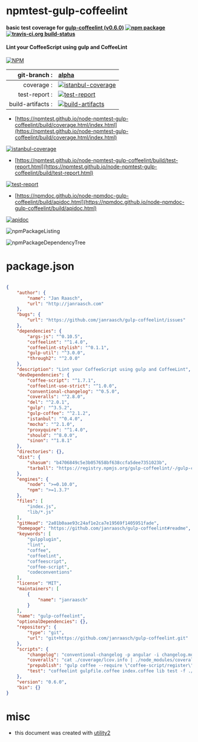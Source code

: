 # npmtest-gulp-coffeelint

#### basic test coverage for  [gulp-coffeelint (v0.6.0)](https://github.com/janraasch/gulp-coffeelint#readme)  [![npm package](https://img.shields.io/npm/v/npmtest-gulp-coffeelint.svg?style=flat-square)](https://www.npmjs.org/package/npmtest-gulp-coffeelint) [![travis-ci.org build-status](https://api.travis-ci.org/npmtest/node-npmtest-gulp-coffeelint.svg)](https://travis-ci.org/npmtest/node-npmtest-gulp-coffeelint)

#### Lint your CoffeeScript using gulp and CoffeeLint

[![NPM](https://nodei.co/npm/gulp-coffeelint.png?downloads=true&downloadRank=true&stars=true)](https://www.npmjs.com/package/gulp-coffeelint)

| git-branch : | [alpha](https://github.com/npmtest/node-npmtest-gulp-coffeelint/tree/alpha)|
|--:|:--|
| coverage : | [![istanbul-coverage](https://npmtest.github.io/node-npmtest-gulp-coffeelint/build/coverage.badge.svg)](https://npmtest.github.io/node-npmtest-gulp-coffeelint/build/coverage.html/index.html)|
| test-report : | [![test-report](https://npmtest.github.io/node-npmtest-gulp-coffeelint/build/test-report.badge.svg)](https://npmtest.github.io/node-npmtest-gulp-coffeelint/build/test-report.html)|
| build-artifacts : | [![build-artifacts](https://npmtest.github.io/node-npmtest-gulp-coffeelint/glyphicons_144_folder_open.png)](https://github.com/npmtest/node-npmtest-gulp-coffeelint/tree/gh-pages/build)|

- [https://npmtest.github.io/node-npmtest-gulp-coffeelint/build/coverage.html/index.html](https://npmtest.github.io/node-npmtest-gulp-coffeelint/build/coverage.html/index.html)

[![istanbul-coverage](https://npmtest.github.io/node-npmtest-gulp-coffeelint/build/screenCapture.buildCi.browser.%252Ftmp%252Fbuild%252Fcoverage.lib.html.png)](https://npmtest.github.io/node-npmtest-gulp-coffeelint/build/coverage.html/index.html)

- [https://npmtest.github.io/node-npmtest-gulp-coffeelint/build/test-report.html](https://npmtest.github.io/node-npmtest-gulp-coffeelint/build/test-report.html)

[![test-report](https://npmtest.github.io/node-npmtest-gulp-coffeelint/build/screenCapture.buildCi.browser.%252Ftmp%252Fbuild%252Ftest-report.html.png)](https://npmtest.github.io/node-npmtest-gulp-coffeelint/build/test-report.html)

- [https://npmdoc.github.io/node-npmdoc-gulp-coffeelint/build/apidoc.html](https://npmdoc.github.io/node-npmdoc-gulp-coffeelint/build/apidoc.html)

[![apidoc](https://npmdoc.github.io/node-npmdoc-gulp-coffeelint/build/screenCapture.buildCi.browser.%252Ftmp%252Fbuild%252Fapidoc.html.png)](https://npmdoc.github.io/node-npmdoc-gulp-coffeelint/build/apidoc.html)

![npmPackageListing](https://npmtest.github.io/node-npmtest-gulp-coffeelint/build/screenCapture.npmPackageListing.svg)

![npmPackageDependencyTree](https://npmtest.github.io/node-npmtest-gulp-coffeelint/build/screenCapture.npmPackageDependencyTree.svg)



# package.json

```json

{
    "author": {
        "name": "Jan Raasch",
        "url": "http://janraasch.com"
    },
    "bugs": {
        "url": "https://github.com/janraasch/gulp-coffeelint/issues"
    },
    "dependencies": {
        "args-js": "^0.10.5",
        "coffeelint": "^1.4.0",
        "coffeelint-stylish": "^0.1.1",
        "gulp-util": "^3.0.0",
        "through2": "^2.0.0"
    },
    "description": "Lint your CoffeeScript using gulp and CoffeeLint",
    "devDependencies": {
        "coffee-script": "^1.7.1",
        "coffeelint-use-strict": "^1.0.0",
        "conventional-changelog": "^0.5.0",
        "coveralls": "^2.8.0",
        "del": "^2.0.1",
        "gulp": "^3.5.2",
        "gulp-coffee": "^2.1.2",
        "istanbul": "^0.4.0",
        "mocha": "^2.1.0",
        "proxyquire": "^1.4.0",
        "should": "^8.0.0",
        "sinon": "^1.8.1"
    },
    "directories": {},
    "dist": {
        "shasum": "b4706849c5e3b057658bf638ccfa5dee7351023b",
        "tarball": "https://registry.npmjs.org/gulp-coffeelint/-/gulp-coffeelint-0.6.0.tgz"
    },
    "engines": {
        "node": ">=0.10.0",
        "npm": ">=1.3.7"
    },
    "files": [
        "index.js",
        "lib/*.js"
    ],
    "gitHead": "2a01b0aae93c24af1e2ca7e19569f1405951fade",
    "homepage": "https://github.com/janraasch/gulp-coffeelint#readme",
    "keywords": [
        "gulpplugin",
        "lint",
        "coffee",
        "coffeelint",
        "coffeescript",
        "coffee-script",
        "codeconventions"
    ],
    "license": "MIT",
    "maintainers": [
        {
            "name": "janraasch"
        }
    ],
    "name": "gulp-coffeelint",
    "optionalDependencies": {},
    "repository": {
        "type": "git",
        "url": "git+https://github.com/janraasch/gulp-coffeelint.git"
    },
    "scripts": {
        "changelog": "conventional-changelog -p angular -i changelog.md -w",
        "coveralls": "cat ./coverage/lcov.info | ./node_modules/coveralls/bin/coveralls.js",
        "prepublish": "gulp coffee --require \"coffee-script/register\"",
        "test": "coffeelint gulpfile.coffee index.coffee lib test -f ./coffeelint.json && istanbul test _mocha --report lcovonly -- ./test/*.coffee --require coffee-script/register --reporter spec"
    },
    "version": "0.6.0",
    "bin": {}
}
```



# misc
- this document was created with [utility2](https://github.com/kaizhu256/node-utility2)
